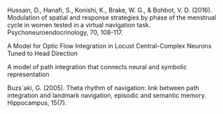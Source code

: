 Hussain, D., Hanafi, S., Konishi, K., Brake, W. G., & Bohbot,
V. D. (2016). Modulation of spatial and response strategies
by phase of the menstrual cycle in women tested in a virtual
navigation task. Psychoneuroendocrinology, 70, 108-117.

A Model for Optic Flow Integration in Locust Central-Complex Neurons Tuned to
Head Direction

A model of path integration that connects neural and symbolic representation

Buzs´aki, G. (2005). Theta rhythm of navigation: link between
path integration and landmark navigation, episodic
and semantic memory. Hippocampus, 15(7).